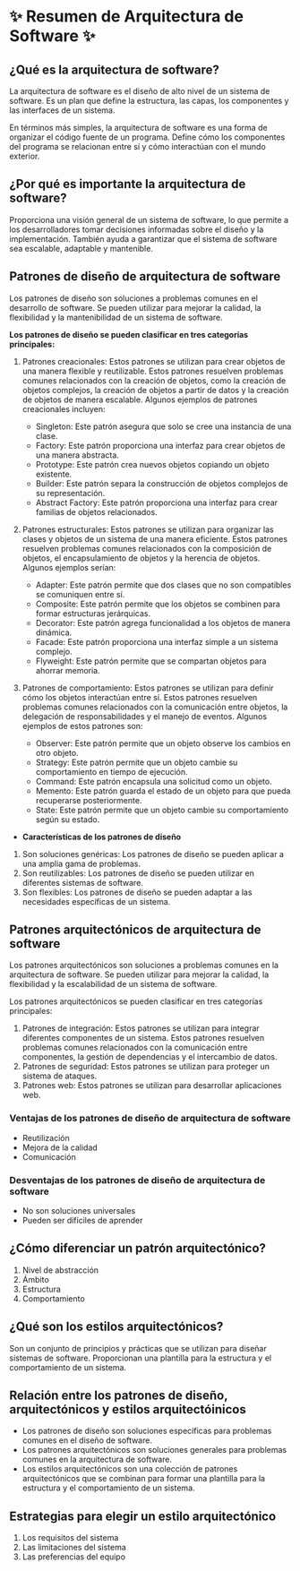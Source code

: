 # ✨ Resumen de Arquitectura de Software ✨

## ¿Qué es la arquitectura de software?

La arquitectura de software es el diseño de alto nivel de un sistema de software. Es un plan que define la estructura, las capas, los componentes y las interfaces de un sistema.

En términos más simples, la arquitectura de software es una forma de organizar el código fuente de un programa. Define cómo los componentes del programa se relacionan entre sí y cómo interactúan con el mundo exterior.

## ¿Por qué es importante la arquitectura de software?

Proporciona una visión general de un sistema de software, lo que permite a los desarrolladores tomar decisiones informadas sobre el diseño y la implementación. También ayuda a garantizar que el sistema de software sea escalable, adaptable y mantenible.

## Patrones de diseño de arquitectura de software

Los patrones de diseño son soluciones a problemas comunes en el desarrollo de software. Se pueden utilizar para mejorar la calidad, la flexibilidad y la mantenibilidad de un sistema de software.

**Los patrones de diseño se pueden clasificar en tres categorías principales:**

1. Patrones creacionales: Estos patrones se utilizan para crear objetos de una manera flexible y reutilizable. Estos patrones resuelven problemas comunes relacionados con la creación de objetos, como la creación de objetos complejos, la creación de objetos a partir de datos y la creación de objetos de manera escalable. Algunos ejemplos de patrones creacionales incluyen:

    * Singleton: Este patrón asegura que solo se cree una instancia de una clase.
    * Factory: Este patrón proporciona una interfaz para crear objetos de una manera abstracta.
    * Prototype: Este patrón crea nuevos objetos copiando un objeto existente.
    * Builder: Este patrón separa la construcción de objetos complejos de su representación.
    * Abstract Factory: Este patrón proporciona una interfaz para crear familias de objetos relacionados.


2. Patrones estructurales: Estos patrones se utilizan para organizar las clases y objetos de un sistema de una manera eficiente. Estos patrones resuelven problemas comunes relacionados con la composición de objetos, el encapsulamiento de objetos y la herencia de objetos. Algunos ejemplos serían:

    * Adapter: Este patrón permite que dos clases que no son compatibles se comuniquen entre sí.
    * Composite: Este patrón permite que los objetos se combinen para formar estructuras jerárquicas.
    * Decorator: Este patrón agrega funcionalidad a los objetos de manera dinámica.
    * Facade: Este patrón proporciona una interfaz simple a un sistema complejo.
    * Flyweight: Este patrón permite que se compartan objetos para ahorrar memoria.

3. Patrones de comportamiento: Estos patrones se utilizan para definir cómo los objetos interactúan entre sí. Estos patrones resuelven problemas comunes relacionados con la comunicación entre objetos, la delegación de responsabilidades y el manejo de eventos. Algunos ejemplos de estos patrones son: 

    * Observer: Este patrón permite que un objeto observe los cambios en otro objeto.
    * Strategy: Este patrón permite que un objeto cambie su comportamiento en tiempo de ejecución.
    * Command: Este patrón encapsula una solicitud como un objeto.
    * Memento: Este patrón guarda el estado de un objeto para que pueda recuperarse posteriormente.
    * State: Este patrón permite que un objeto cambie su comportamiento según su estado.

* **Características de los patrones de diseño**

1. Son soluciones genéricas: Los patrones de diseño se pueden aplicar a una amplia gama de problemas.
2. Son reutilizables: Los patrones de diseño se pueden utilizar en diferentes sistemas de software.
3. Son flexibles: Los patrones de diseño se pueden adaptar a las necesidades específicas de un sistema.

## Patrones arquitectónicos de arquitectura de software

Los patrones arquitectónicos son soluciones a problemas comunes en la arquitectura de software. Se pueden utilizar para mejorar la calidad, la flexibilidad y la escalabilidad de un sistema de software.

Los patrones arquitectónicos se pueden clasificar en tres categorías principales:

1. Patrones de integración: Estos patrones se utilizan para integrar diferentes componentes de un sistema. Estos patrones resuelven problemas comunes relacionados con la comunicación entre componentes, la gestión de dependencias y el intercambio de datos.
2. Patrones de seguridad: Estos patrones se utilizan para proteger un sistema de ataques.
3. Patrones web: Estos patrones se utilizan para desarrollar aplicaciones web.





### Ventajas de los patrones de diseño de arquitectura de software
* Reutilización
* Mejora de la calidad
* Comunicación
### Desventajas de los patrones de diseño de arquitectura de software
* No son soluciones universales
* Pueden ser difíciles de aprender

## ¿Cómo diferenciar un patrón arquitectónico?
1. Nivel de abstracción
2. Ámbito
3. Estructura
4. Comportamiento

## ¿Qué son los estilos arquitectónicos?
Son un conjunto de principios y prácticas que se utilizan para diseñar sistemas de software. Proporcionan una plantilla para la estructura y el comportamiento de un sistema.

## Relación entre los patrones de diseño, arquitectónicos y estilos arquitectóinicos
* Los patrones de diseño son soluciones específicas para problemas comunes en el diseño de software.
* Los patrones arquitectónicos son soluciones generales para problemas comunes en la arquitectura de software.
* Los estilos arquitectónicos son una colección de patrones arquitectónicos que se combinan para formar una plantilla para la estructura y el comportamiento de un sistema.

## Estrategias para elegir un estilo arquitectónico
1. Los requisitos del sistema
2. Las limitaciones del sistema
3. Las preferencias del equipo
